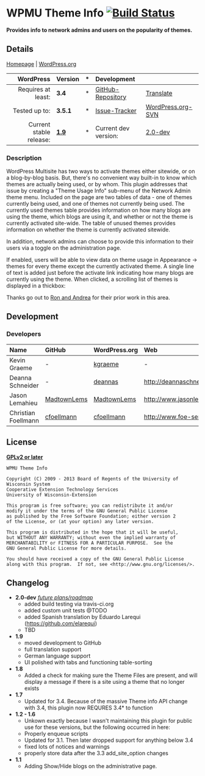 # WPMU Theme Info [![Build Status](https://travis-ci.org/wp-repository/wpmu-theme-usage-info.png?branch=master)](https://travis-ci.org/wp-repository/wpmu-theme-usage-info)
__Provides info to network admins and users on the popularity of themes.__

## Details
[Homepage][1.1] | [WordPress.org][1.2]

| WordPress					| Version			| *		| Development				|					|
| ----:						| :----				| :---: | :----						| :----				|
| Requires at least:		| __3.4__			| *		| [GitHub-Repository][1.3]	| [Translate][1.7]	|
| Tested up to:				| __3.5.1__			| *		| [Issue-Tracker][1.4]		| [WordPress.org-SVN][1.6] |
| Current stable release:	| __[1.9][1.5]__	| *		| Current dev version:		| [2.0-dev][1.8]	|

[1.1]: https://github.com/wp-repository/wpmu-theme-usage-info
[1.2]: http://wordpress.org/extend/plugins/wpmu-theme-usage-info/
[1.3]: https://github.com/wp-repository/wpmu-theme-usage-info
[1.4]: https://github.com/wp-repository/wpmu-theme-usage-info/issues
[1.5]: https://github.com/wp-repository/wpmu-theme-usage-info/archive/1.9.zip
[1.6]: http://plugins.trac.wordpress.org/browser/wpmu-theme-usage-info/
[1.7]: https://translate.foe-services.de/projects/cets-theme-info
[1.8]: https://github.com/wp-repository/wpmu-theme-usage-info/archive/master.zip

### Description
WordPress Multisite has two ways to activate themes either sitewide, or on a blog-by-blog basis. But, there's no convenient way built-in to know which 
themes are actually being used, or by whom. This plugin addresses that issue by creating a "Theme Usage Info" sub-menu of the Network Admin theme menu. 
Included on the page are two tables of data - one of themes currently being used, and one of themes not currently being used. The currently used themes 
table provides information on how many blogs are using the theme, which blogs are using it, and whether or not the theme is currently activated site-wide. 
The table of unused themes provides information on whether the theme is currently activated sitewide.

In addition, network admins can choose to provide this information to their users via a toggle on the administration page.

If enabled, users will be able to view data on theme usage in Appearance -> themes for every theme except the currently activated theme. A single line 
of text is added just before the activate link indicating how many blogs are currently using the theme. When clicked, a scrolling list of themes is displayed in a thickbox:

Thanks go out to <a href="http://wpmututorials.com/plugins/wordpress-mu-theme-stats/">Ron and Andrea</a> for their prior work in this area.


## Development
### Developers
| Name					| GitHub				| WordPress.org			| Web									| Status				|
| :----					| :----					| :----					| :----									| ----:					|
| Kevin Graeme			| -						| [kgraeme][2.1.2]		| -										| Inactive				|
| Deanna Schneider		| -						| [deannas][2.2.2]		| http://deannaschneider.wordpress.com/ | Inactive				|
| Jason Lemahieu		| [MadtownLems][2.3.1]	| [MadtownLems][2.3.2]	| http://www.jasonlemahieu.com/			| Inactive				|
| Christian Foellmann	| [cfoellmann][2.4.1]	| [cfoellmann][2.4.2]	| http://www.foe-services.de			| Current maintainer	|

[2.1.2]: http://profiles.wordpress.org/kgraeme/
[2.2.2]: http://profiles.wordpress.org/DeannaS/
[2.3.1]: https://github.com/MadtownLems
[2.3.2]: http://profiles.wordpress.org/MadtownLems/
[2.4.1]: https://github.com/cfoellmann
[2.4.2]: http://profiles.wordpress.org/cfoellmann


## License
__[GPLv2 or later](http://www.gnu.org/licenses/gpl-2.0.html)__

	WPMU Theme Info

	Copyright (C) 2009 - 2013 Board of Regents of the University of Wisconsin System
	Cooperative Extension Technology Services
	University of Wisconsin-Extension

	This program is free software; you can redistribute it and/or
	modify it under the terms of the GNU General Public License
	as published by the Free Software Foundation; either version 2
	of the License, or (at your option) any later version.

	This program is distributed in the hope that it will be useful,
	but WITHOUT ANY WARRANTY; without even the implied warranty of
	MERCHANTABILITY or FITNESS FOR A PARTICULAR PURPOSE.  See the
	GNU General Public License for more details.

	You should have received a copy of the GNU General Public License
	along with this program.  If not, see <http://www.gnu.org/licenses/>.


## Changelog
* __2.0-dev__ _[future plans/roadmap][4.1]_
	* added build testing via travis-ci.org
	* added custom unit tests @TODO
	* added Spanish translation by Eduardo Larequi (https://github.com/elarequi)
	* TBD
* __1.9__
	* moved development to GitHub
	* full translation support
	* German language support
	* UI polished with tabs and functioning table-sorting
* __1.8__
	* Added a check for making sure the Theme Files are present, and will display a message if there is a site using a theme that no longer exists
* __1.7__
	* Updated for 3.4. Because of the massive Theme info API change with 3.4, this plugin now REQURES 3.4* to function
* __1.2 - 1.6__
	* Unkown exactly because I wasn't maintaining this plugin for public use for these versions, but the following occurred in here:
	* Properly enqueue scripts
	* Updated for 3.1.  Then later dropped support for anything below 3.4
	* fixed lots of notices and warnings
	* properly store data after the 3.3 add_site_option changes
* __1.1__
	* Adding Show/Hide blogs on the administrative page.

[4.1]: https://github.com/wp-repository/wpmu-theme-usage-info/issues